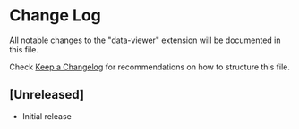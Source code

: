 # Change Log

All notable changes to the "data-viewer" extension will be documented in this file.

Check [Keep a Changelog](http://keepachangelog.com/) for recommendations on how to structure this file.

## [Unreleased]

- Initial release